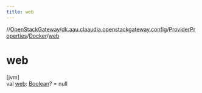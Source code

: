 ```yaml
---
title: web
---
```

//[OpenStackGateway](../../../../index.html)/[dk.aau.claaudia.openstackgateway.config](../../index.html)/[ProviderProperties](../index.html)/[Docker](index.html)/[web](web.html)



# web



[jvm]\
val [web](web.html): [Boolean](https://kotlinlang.org/api/latest/jvm/stdlib/kotlin/-boolean/index.html)? = null




